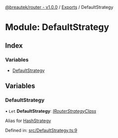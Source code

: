 [@breautek/router - v1.0.0](../README.md) / [Exports](../modules.md) / DefaultStrategy

# Module: DefaultStrategy

## Index

### Variables

* [DefaultStrategy](defaultstrategy.md#defaultstrategy)

## Variables

### DefaultStrategy

• `Let` **DefaultStrategy**: [*IRouterStrategyClass*](../interfaces/irouterstrategyclass.irouterstrategyclass-1.md)

Alias for [HashStrategy](hashstrategy.md)

Defined in: [src/DefaultStrategy.ts:9](https://github.com/breautek/router/blob/d7a4785/src/DefaultStrategy.ts#L9)
